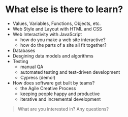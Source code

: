# What else is there to learn?

 * Values, Variables, Functions, Objects, etc.
 * Web Style and Layout with HTML and CSS
 * Web Interactivity with JavaScript
   * how do you make a web site interactive?
   * how do the parts of a site all fit together?
 * Databases
 * Desgining data models and algorithms 
 * Testing
    * manual QA
    * automated testing and test-driven development
    * Cypress (demo!)
 * How does software get built by teams?
   * the Agile Creative Process
   * keeping people happy and productive
   * iterative and incremental development

> What are you interested in? Any questions?

